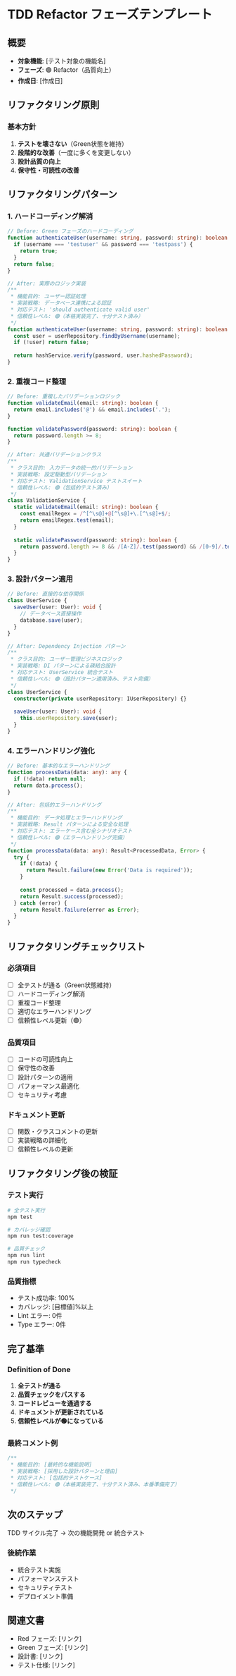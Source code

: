 # TDD Refactor フェーズテンプレート

## 概要
- **対象機能**: [テスト対象の機能名]
- **フェーズ**: 🟢 Refactor（品質向上）
- **作成日**: [作成日]

## リファクタリング原則

### 基本方針
1. **テストを壊さない**（Green状態を維持）
2. **段階的な改善**（一度に多くを変更しない）
3. **設計品質の向上**
4. **保守性・可読性の改善**

## リファクタリングパターン

### 1. ハードコーディング解消
```typescript
// Before: Green フェーズのハードコーディング
function authenticateUser(username: string, password: string): boolean {
  if (username === 'testuser' && password === 'testpass') {
    return true;
  }
  return false;
}

// After: 実際のロジック実装
/**
 * 機能目的: ユーザー認証処理
 * 実装戦略: データベース連携による認証
 * 対応テスト: 'should authenticate valid user'
 * 信頼性レベル: 🟢（本格実装完了、十分テスト済み）
 */
function authenticateUser(username: string, password: string): boolean {
  const user = userRepository.findByUsername(username);
  if (!user) return false;
  
  return hashService.verify(password, user.hashedPassword);
}
```

### 2. 重複コード整理
```typescript
// Before: 重複したバリデーションロジック
function validateEmail(email: string): boolean {
  return email.includes('@') && email.includes('.');
}

function validatePassword(password: string): boolean {
  return password.length >= 8;
}

// After: 共通バリデーションクラス
/**
 * クラス目的: 入力データの統一的バリデーション
 * 実装戦略: 設定駆動型バリデーション
 * 対応テスト: ValidationService テストスイート
 * 信頼性レベル: 🟢（包括的テスト済み）
 */
class ValidationService {
  static validateEmail(email: string): boolean {
    const emailRegex = /^[^\s@]+@[^\s@]+\.[^\s@]+$/;
    return emailRegex.test(email);
  }
  
  static validatePassword(password: string): boolean {
    return password.length >= 8 && /[A-Z]/.test(password) && /[0-9]/.test(password);
  }
}
```

### 3. 設計パターン適用
```typescript
// Before: 直接的な依存関係
class UserService {
  saveUser(user: User): void {
    // データベース直接操作
    database.save(user);
  }
}

// After: Dependency Injection パターン
/**
 * クラス目的: ユーザー管理ビジネスロジック
 * 実装戦略: DI パターンによる疎結合設計
 * 対応テスト: UserService 統合テスト
 * 信頼性レベル: 🟢（設計パターン適用済み、テスト完備）
 */
class UserService {
  constructor(private userRepository: IUserRepository) {}
  
  saveUser(user: User): void {
    this.userRepository.save(user);
  }
}
```

### 4. エラーハンドリング強化
```typescript
// Before: 基本的なエラーハンドリング
function processData(data: any): any {
  if (!data) return null;
  return data.process();
}

// After: 包括的エラーハンドリング
/**
 * 機能目的: データ処理とエラーハンドリング
 * 実装戦略: Result パターンによる安全な処理
 * 対応テスト: エラーケース含む全シナリオテスト
 * 信頼性レベル: 🟢（エラーハンドリング完備）
 */
function processData(data: any): Result<ProcessedData, Error> {
  try {
    if (!data) {
      return Result.failure(new Error('Data is required'));
    }
    
    const processed = data.process();
    return Result.success(processed);
  } catch (error) {
    return Result.failure(error as Error);
  }
}
```

## リファクタリングチェックリスト

### 必須項目
- [ ] 全テストが通る（Green状態維持）
- [ ] ハードコーディング解消
- [ ] 重複コード整理
- [ ] 適切なエラーハンドリング
- [ ] 信頼性レベル更新（🟢）

### 品質項目
- [ ] コードの可読性向上
- [ ] 保守性の改善
- [ ] 設計パターンの適用
- [ ] パフォーマンス最適化
- [ ] セキュリティ考慮

### ドキュメント更新
- [ ] 関数・クラスコメントの更新
- [ ] 実装戦略の詳細化
- [ ] 信頼性レベルの更新

## リファクタリング後の検証

### テスト実行
```bash
# 全テスト実行
npm test

# カバレッジ確認
npm run test:coverage

# 品質チェック
npm run lint
npm run typecheck
```

### 品質指標
- テスト成功率: 100%
- カバレッジ: [目標値]%以上
- Lint エラー: 0件
- Type エラー: 0件

## 完了基準

### Definition of Done
1. **全テストが通る**
2. **品質チェックをパスする**
3. **コードレビューを通過する**
4. **ドキュメントが更新されている**
5. **信頼性レベルが🟢になっている**

### 最終コメント例
```typescript
/**
 * 機能目的: [最終的な機能説明]
 * 実装戦略: [採用した設計パターンと理由]
 * 対応テスト: [包括的テストケース]
 * 信頼性レベル: 🟢（本格実装完了、十分テスト済み、本番準備完了）
 */
```

## 次のステップ
TDD サイクル完了 → 次の機能開発 or 統合テスト

### 後続作業
- 統合テスト実施
- パフォーマンステスト
- セキュリティテスト
- デプロイメント準備

## 関連文書
- Red フェーズ: [リンク]
- Green フェーズ: [リンク]
- 設計書: [リンク]
- テスト仕様: [リンク]